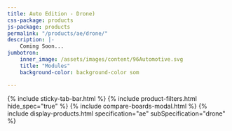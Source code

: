 ```yaml
---
title: Auto Edition - Drone)
css-package: products
js-package: products
permalink: "/products/ae/drone/"
description: |-
    Coming Soon...
jumbotron:
    inner_image: /assets/images/content/96Automotive.svg
    title: "Modules"
    background-color: background-color som

---
```

{% include sticky-tab-bar.html %}
{% include product-filters.html hide_spec="true" %}
{% include compare-boards-modal.html %}
{% include display-products.html specification="ae" subSpecification="drone" %}
